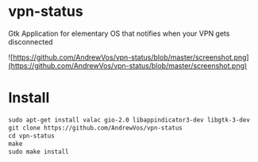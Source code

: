 # vpn-status

Gtk Application for elementary OS that notifies when your VPN gets disconnected

![https://github.com/AndrewVos/vpn-status/blob/master/screenshot.png](https://github.com/AndrewVos/vpn-status/blob/master/screenshot.png)

# Install

```
sudo apt-get install valac gio-2.0 libappindicator3-dev libgtk-3-dev
git clone https://github.com/AndrewVos/vpn-status
cd vpn-status
make
sudo make install
```
